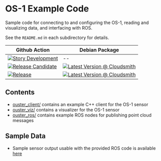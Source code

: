 # OS-1 Example Code
Sample code for connecting to and configuring the OS-1, reading and visualizing
data, and interfacing with ROS.

See the `README.md` in each subdirectory for details.


| Github Action  | Debian Package |
| ------------- | ------------- |
| [![Story Development](https://github.com/AutoModality/ouster_example/workflows/Story%20Development/badge.svg)](https://github.com/AutoModality/ouster_example/actions?query=workflow%3A%22Story+Development%22) | --  |
| [![Release Candidate](https://github.com/AutoModality/ouster_example/workflows/Release%20Candidate/badge.svg)](https://github.com/AutoModality/ouster_example/actions)  | [![Latest Version @ Cloudsmith](https://api-prd.cloudsmith.io/badges/version/automodality/dev/deb/ros-kinetic-am-ouster/latest/d=ubuntu%252Fxenial;t=1/?render=true&badge_token=gAAAAABeK1Aoz_Jygzl0L-9q4ZfB8NO8MXSiM3CB1AG6Lh7mHtwjjXaP0MrSgvhwxjlkOwax2Te7PHnlZMDXkkfSA52wWfjkRTiuU_ZD5xcaxgImwJTKW_k%3D)](https://cloudsmith.io/~automodality/repos/dev/packages/detail/deb/ros-kinetic-am-ouster/latest/d=ubuntu%252Fxenial;t=1/)  |
| [![Release](https://github.com/AutoModality/ouster_example/workflows/Release/badge.svg)](https://github.com/AutoModality/ouster_example/actions?query=workflow%3A%22Release)  | [![Latest Version @ Cloudsmith](https://api-prd.cloudsmith.io/badges/version/automodality/release/deb/ros-kinetic-am-ouster/latest/d=ubuntu%252Fxenial;t=1/?render=true&badge_token=gAAAAABeRJL7nERCHN5w9gKPTBzZYkIl7hdWzs8lTyF609cxt8udyVg6Xmsl0P0JD6PVHY1JZ566x18LZ81kkDM-czqewiUpbFo_5bWxiub9xpiC0tifgRU%3D)](https://cloudsmith.io/~automodality/repos/release/packages/detail/deb/ros-kinetic-am-ouster/latest/d=ubuntu%252Fxenial;t=1/) |



## Contents
* [ouster_client/](ouster_client/README.md) contains an example C++ client for the OS-1 sensor
* [ouster_viz/](ouster_viz/README.md) contains a visualizer for the OS-1 sensor
* [ouster_ros/](ouster_ros/README.md) contains example ROS nodes for publishing point cloud messages

## Sample Data
* Sample sensor output usable with the provided ROS code is available
  [here](https://data.ouster.io/sample-data-1.12)
